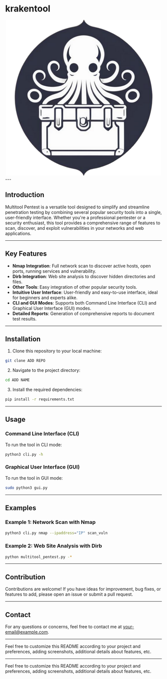 # krakentool

<div style="text-align: center;">
    <img src="https://github.com/10T4/krakensploit/blob/main/addons/krak%26logo.png" width="500" height="500">
</div>
---

## Introduction

Multitool Pentest is a versatile tool designed to simplify and streamline penetration testing by combining several popular security tools into a single, user-friendly interface. Whether you're a professional pentester or a security enthusiast, this tool provides a comprehensive range of features to scan, discover, and exploit vulnerabilities in your networks and web applications.

---

## Key Features

- **Nmap Integration**: Full network scan to discover active hosts, open ports, running services and vulnerability.
- **Dirb Integration**: Web site analysis to discover hidden directories and files.
- **Other Tools**: Easy integration of other popular security tools.
- **Intuitive User Interface**: User-friendly and easy-to-use interface, ideal for beginners and experts alike.
- **CLI and GUI Modes**: Supports both Command Line Interface (CLI) and Graphical User Interface (GUI) modes.
- **Detailed Reports**: Generation of comprehensive reports to document test results.

---

## Installation

1. Clone this repository to your local machine:

```bash
git clone ADD REPO
```

2. Navigate to the project directory:

```bash
cd ADD NAME
```

3. Install the required dependencies:

```bash
pip install -r requirements.txt
```

---

## Usage

### Command Line Interface (CLI)

To run the tool in CLI mode:

```bash
python3 cli.py -h
```

### Graphical User Interface (GUI)

To run the tool in GUI mode:

```bash
sudo python3 gui.py
```

---

## Examples

### Example 1: Network Scan with Nmap

```bash
python3 cli.py nmap --ipaddress="IP" scan_vuln
```

### Example 2: Web Site Analysis with Dirb

```bash
python multitool_pentest.py -*
```

---

## Contribution

Contributions are welcome! If you have ideas for improvement, bug fixes, or features to add, please open an issue or submit a pull request.


---

## Contact

For any questions or concerns, feel free to contact me at [your-email@example.com](mailto:your-email@example.com).

---

Feel free to customize this README according to your project and preferences, adding screenshots, additional details about features, etc.

---

Feel free to customize this README according to your project and preferences, adding screenshots, additional details about features, etc.
